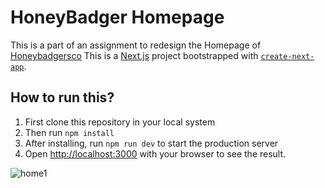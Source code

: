 # HoneyBadger Homepage
This is a part of an assignment to redesign the Homepage of [Honeybadgersco](https://honeybadgersco.com/)
This is a [Next.js](https://nextjs.org/) project bootstrapped with [`create-next-app`](https://github.com/vercel/next.js/tree/canary/packages/create-next-app).

## How to run this?

1. First clone this repository in your local system
2. Then run `npm install`
3. After installing, run `npm run dev` to start the production server
4. Open [http://localhost:3000](http://localhost:3000) with your browser to see the result.


![home1](https://github.com/Anurag2293/honeybadger-homepage/assets/83635812/a44f7937-9aa5-424e-9d55-e34d6389bb66)

